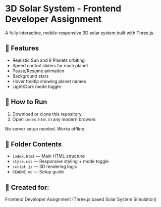 # 3D Solar System - Frontend Developer Assignment

A fully interactive, mobile-responsive 3D solar system built with Three.js.

## 🌟 Features
- Realistic Sun and 8 Planets orbiting
- Speed control sliders for each planet
- Pause/Resume animation
- Background stars
- Hover tooltip showing planet names
- Light/Dark mode toggle

## 🚀 How to Run
1. Download or clone this repository.
2. Open `index.html` in any modern browser.

No server setup needed. Works offline.

## 📁 Folder Contents
- `index.html` — Main HTML structure
- `style.css` — Responsive styling + mode toggle
- `script.js` — 3D rendering logic
- `README.md` — Setup guide

## 🧪 Created for:
Frontend Developer Assignment (Three.js based Solar System Simulation)